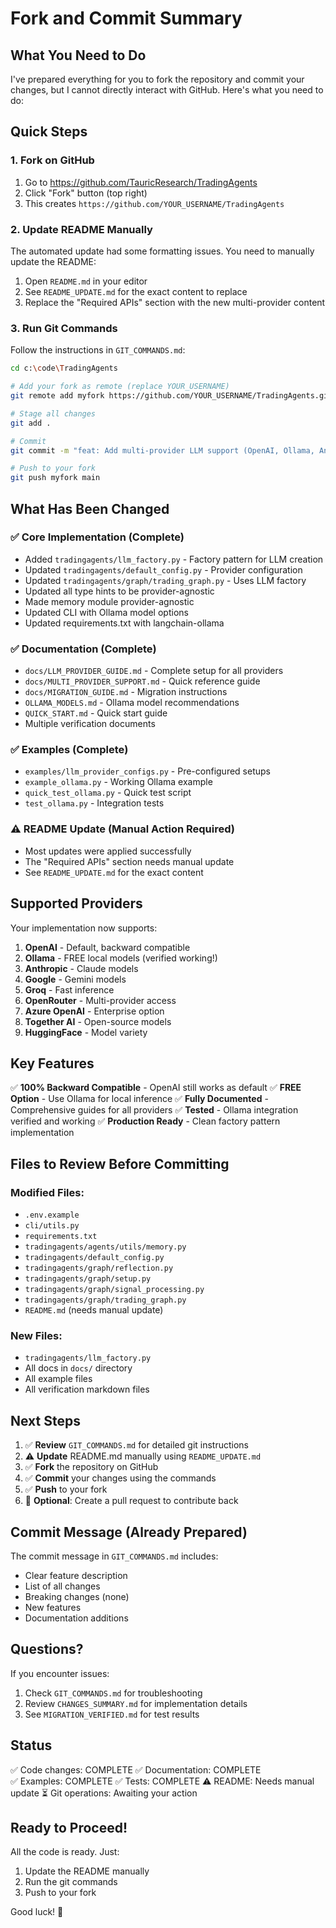 # Fork and Commit Summary

## What You Need to Do

I've prepared everything for you to fork the repository and commit your changes, but I cannot directly interact with GitHub. Here's what you need to do:

## Quick Steps

### 1. Fork on GitHub
1. Go to https://github.com/TauricResearch/TradingAgents
2. Click "Fork" button (top right)
3. This creates `https://github.com/YOUR_USERNAME/TradingAgents`

### 2. Update README Manually
The automated update had some formatting issues. You need to manually update the README:

1. Open `README.md` in your editor
2. See `README_UPDATE.md` for the exact content to replace
3. Replace the "Required APIs" section with the new multi-provider content

### 3. Run Git Commands
Follow the instructions in `GIT_COMMANDS.md`:

```bash
cd c:\code\TradingAgents

# Add your fork as remote (replace YOUR_USERNAME)
git remote add myfork https://github.com/YOUR_USERNAME/TradingAgents.git

# Stage all changes
git add .

# Commit
git commit -m "feat: Add multi-provider LLM support (OpenAI, Ollama, Anthropic, Google, Groq, etc.)"

# Push to your fork
git push myfork main
```

## What Has Been Changed

### ✅ Core Implementation (Complete)
- Added `tradingagents/llm_factory.py` - Factory pattern for LLM creation
- Updated `tradingagents/default_config.py` - Provider configuration
- Updated `tradingagents/graph/trading_graph.py` - Uses LLM factory
- Updated all type hints to be provider-agnostic
- Made memory module provider-agnostic
- Updated CLI with Ollama model options
- Updated requirements.txt with langchain-ollama

### ✅ Documentation (Complete)
- `docs/LLM_PROVIDER_GUIDE.md` - Complete setup for all providers
- `docs/MULTI_PROVIDER_SUPPORT.md` - Quick reference guide
- `docs/MIGRATION_GUIDE.md` - Migration instructions
- `OLLAMA_MODELS.md` - Ollama model recommendations
- `QUICK_START.md` - Quick start guide
- Multiple verification documents

### ✅ Examples (Complete)
- `examples/llm_provider_configs.py` - Pre-configured setups
- `example_ollama.py` - Working Ollama example
- `quick_test_ollama.py` - Quick test script
- `test_ollama.py` - Integration tests

### ⚠️ README Update (Manual Action Required)
- Most updates were applied successfully
- The "Required APIs" section needs manual update
- See `README_UPDATE.md` for the exact content

## Supported Providers

Your implementation now supports:

1. **OpenAI** - Default, backward compatible
2. **Ollama** - FREE local models (verified working!)
3. **Anthropic** - Claude models
4. **Google** - Gemini models
5. **Groq** - Fast inference
6. **OpenRouter** - Multi-provider access
7. **Azure OpenAI** - Enterprise option
8. **Together AI** - Open-source models
9. **HuggingFace** - Model variety

## Key Features

✅ **100% Backward Compatible** - OpenAI still works as default
✅ **FREE Option** - Use Ollama for local inference
✅ **Fully Documented** - Comprehensive guides for all providers
✅ **Tested** - Ollama integration verified and working
✅ **Production Ready** - Clean factory pattern implementation

## Files to Review Before Committing

### Modified Files:
- `.env.example`
- `cli/utils.py`
- `requirements.txt`
- `tradingagents/agents/utils/memory.py`
- `tradingagents/default_config.py`
- `tradingagents/graph/reflection.py`
- `tradingagents/graph/setup.py`
- `tradingagents/graph/signal_processing.py`
- `tradingagents/graph/trading_graph.py`
- `README.md` (needs manual update)

### New Files:
- `tradingagents/llm_factory.py`
- All docs in `docs/` directory
- All example files
- All verification markdown files

## Next Steps

1. ✅ **Review** `GIT_COMMANDS.md` for detailed git instructions
2. ⚠️ **Update** README.md manually using `README_UPDATE.md`
3. ✅ **Fork** the repository on GitHub
4. ✅ **Commit** your changes using the commands
5. ✅ **Push** to your fork
6. 🎯 **Optional**: Create a pull request to contribute back

## Commit Message (Already Prepared)

The commit message in `GIT_COMMANDS.md` includes:
- Clear feature description
- List of all changes
- Breaking changes (none)
- New features
- Documentation additions

## Questions?

If you encounter issues:
1. Check `GIT_COMMANDS.md` for troubleshooting
2. Review `CHANGES_SUMMARY.md` for implementation details
3. See `MIGRATION_VERIFIED.md` for test results

## Status

✅ Code changes: COMPLETE
✅ Documentation: COMPLETE  
✅ Examples: COMPLETE
✅ Tests: COMPLETE
⚠️ README: Needs manual update
⏳ Git operations: Awaiting your action

## Ready to Proceed!

All the code is ready. Just:
1. Update the README manually
2. Run the git commands
3. Push to your fork

Good luck! 🚀
